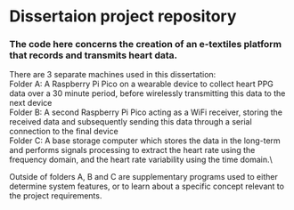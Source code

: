 ﻿# Dissertaion project repository
### The code here concerns the creation of an e-textiles platform that records and transmits heart data.

There are 3 separate machines used in this dissertation:\
Folder A: A Raspberry Pi Pico on a wearable device to collect heart PPG data over a 30 minute period, before wirelessly transmitting this data to the next device\
Folder B: A second Raspberry Pi Pico acting as a WiFi receiver, storing the received data and subsequently sending this data through a serial connection to the final device\
Folder C: A base storage computer which stores the data in the long-term and performs signals processing to extract the heart rate using the frequency domain, and the heart rate variability using the time domain.\

Outside of folders A, B and C are supplementary programs used to either determine system features, or to learn about a specific concept relevant to the project requirements.
